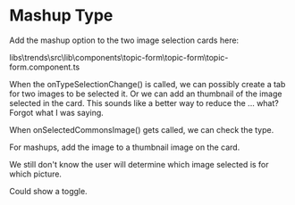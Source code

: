 # Mashup Type

Add the mashup option to the two image selection cards here:

libs\trends\src\lib\components\topic-form\topic-form\topic-form.component.ts

When the onTypeSelectionChange() is called, we can possibly create a tab for two images to be selected it.
Or we can add an thumbnail of the image selected in the card.  This sounds like a better way to reduce the ... what?  Forgot what I was saying.

When onSelectedCommonsImage() gets called, we can check the type.

For mashups, add the image to a thumbnail image on the card.

We still don't know the user will determine which image selected is for which picture.

Could show a toggle.
